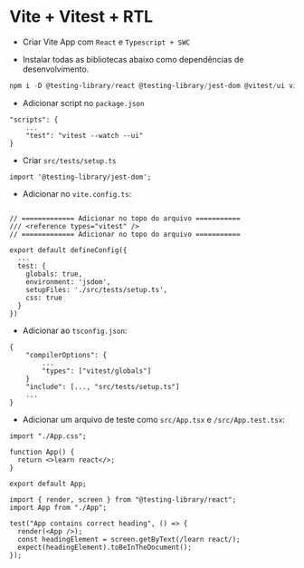 # Vite + Vitest + RTL

- Criar Vite App com `React` e `Typescript + SWC`

- Instalar todas as bibliotecas abaixo como dependências de desenvolvimento.

```powershell
npm i -D @testing-library/react @testing-library/jest-dom @vitest/ui vitest jsdom
```

- Adicionar script no `package.json`

```tsx
"scripts": {
	...
	"test": "vitest --watch --ui"
}
```

- Criar `src/tests/setup.ts`

```tsx
import '@testing-library/jest-dom';
```

- Adicionar no `vite.config.ts`:

```tsx

// ============= Adicionar no topo do arquivo ===========
/// <reference types="vitest" />
// ============= Adicionar no topo do arquivo ===========

export default defineConfig({
  ...
  test: {
    globals: true,
    environment: 'jsdom',
    setupFiles: './src/tests/setup.ts',
    css: true
  }
})
```

- Adicionar ao `tsconfig.json`:

```tsx
{
	"compilerOptions": {
		...
		"types": ["vitest/globals"]
	}
	"include": [..., "src/tests/setup.ts"]
	...
}
```

- Adicionar um arquivo de teste como `src/App.tsx` e `/src/App.test.tsx`:

```tsx
import "./App.css";

function App() {
  return <>learn react</>;
}

export default App;
```

```tsx
import { render, screen } from "@testing-library/react";
import App from "./App";

test("App contains correct heading", () => {
  render(<App />);
  const headingElement = screen.getByText(/learn react/);
  expect(headingElement).toBeInTheDocument();
});
```
